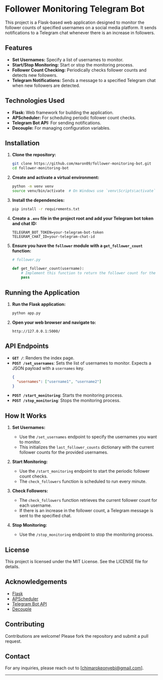 # Follower Monitoring Telegram Bot

This project is a Flask-based web application designed to monitor the follower counts of specified usernames on a social media platform. It sends notifications to a Telegram chat whenever there is an increase in followers.

## Features

- **Set Usernames:** Specify a list of usernames to monitor.
- **Start/Stop Monitoring:** Start or stop the monitoring process.
- **Follower Count Checking:** Periodically checks follower counts and detects new followers.
- **Telegram Notifications:** Sends a message to a specified Telegram chat when new followers are detected.

## Technologies Used

- **Flask:** Web framework for building the application.
- **APScheduler:** For scheduling periodic follower count checks.
- **Telegram Bot API:** For sending notifications.
- **Decouple:** For managing configuration variables.

## Installation

1. **Clone the repository:**
   ```bash
   git clone https://github.com/maron09/follower-monitoring-bot.git
   cd follower-monitoring-bot
   ```

2. **Create and activate a virtual environment:**
   ```bash
   python -m venv venv
   source venv/bin/activate  # On Windows use `venv\Scripts\activate`
   ```

3. **Install the dependencies:**
   ```bash
   pip install -r requirements.txt
   ```

4. **Create a `.env` file in the project root and add your Telegram bot token and chat ID:**
   ```
   TELEGRAM_BOT_TOKEN=your-telegram-bot-token
   TELEGRAM_CHAT_ID=your-telegram-chat-id
   ```

5. **Ensure you have the `follower` module with a `get_follower_count` function:**
   ```python
   # follower.py

   def get_follower_count(username):
       # Implement this function to return the follower count for the given username
       pass
   ```

## Running the Application

1. **Run the Flask application:**
   ```bash
   python app.py
   ```

2. **Open your web browser and navigate to:**
   ```
   http://127.0.0.1:5000/
   ```

## API Endpoints

- **`GET /`**: Renders the index page.
- **`POST /set_usernames`**: Sets the list of usernames to monitor. Expects a JSON payload with a `usernames` key.
  ```json
  {
    "usernames": ["username1", "username2"]
  }
  ```
- **`POST /start_monitoring`**: Starts the monitoring process.
- **`POST /stop_monitoring`**: Stops the monitoring process.

## How It Works

1. **Set Usernames:**
   - Use the `/set_usernames` endpoint to specify the usernames you want to monitor.
   - This initializes the `last_follower_counts` dictionary with the current follower counts for the provided usernames.

2. **Start Monitoring:**
   - Use the `/start_monitoring` endpoint to start the periodic follower count checks.
   - The `check_followers` function is scheduled to run every minute.

3. **Check Followers:**
   - The `check_followers` function retrieves the current follower count for each username.
   - If there is an increase in the follower count, a Telegram message is sent to the specified chat.

4. **Stop Monitoring:**
   - Use the `/stop_monitoring` endpoint to stop the monitoring process.

## License

This project is licensed under the MIT License. See the LICENSE file for details.

## Acknowledgements

- [Flask](https://flask.palletsprojects.com/)
- [APScheduler](https://apscheduler.readthedocs.io/)
- [Telegram Bot API](https://core.telegram.org/bots/api)
- [Decouple](https://pypi.org/project/python-decouple/)

## Contributing

Contributions are welcome! Please fork the repository and submit a pull request.

## Contact

For any inquiries, please reach out to [chimarokeonyebi@gmail.com].

---

